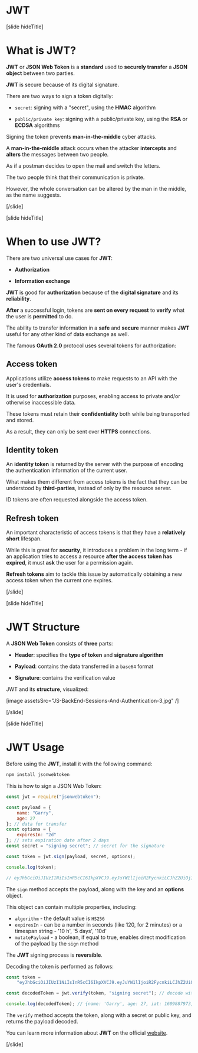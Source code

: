 # JWT

[slide hideTitle]

# What is JWT?

**JWT** or **JSON Web Token** is a **standard** used to **securely transfer** a **JSON object** between two parties.

**JWT** is secure because of its digital signature.

There are two ways to sign a token digitally:

- `secret`: signing with a "secret", using the **HMAC** algorithm

- `public/private key`: signing with a public/private key, using the **RSA** or **ECDSA** algorithms

Signing the token prevents **man-in-the-middle** cyber attacks.

A **man-in-the-middle** attack occurs when the attacker **intercepts** and **alters** the messages between two people.

As if a postman decides to open the mail and switch the letters.

The two people think that their communication is private.

However, the whole conversation can be altered by the man in the middle, as the name suggests.

[/slide]

[slide hideTitle]

# When to use JWT?

There are two universal use cases for **JWT**:

- **Authorization**

- **Information exchange**

**JWT** is good for **authorization** because of the **digital signature** and its **reliability**.

**After** a successful login, tokens are **sent on every request** to **verify** what the user is **permitted** to do.

The ability to transfer information in a **safe** and **secure** manner makes **JWT** useful for any other kind of data exchange as well.

The famous **OAuth 2.0** protocol uses several tokens for authorization:

## Access token 

Applications utilize **access tokens** to make requests to an API with the user's credentials.

It is used for **authorization** purposes, enabling access to private and/or otherwise inaccessible data.

These tokens must retain their **confidentiality** both while being transported and stored.

As a result, they can only be sent over **HTTPS** connections.

## Identity token

An **identity token** is returned by the server with the purpose of encoding the authentication information of the current user.

What makes them different from access tokens is the fact that they can be understood by **third-parties**, instead of only by the resource server.

ID tokens are often requested alongside the access token.

## Refresh token 

An important characteristic of access tokens is that they have a **relatively short** lifespan.

While this is great for **security**, it introduces a problem in the long term - if an application tries to access a resource **after the access token has expired**, it must **ask** the user for a permission again.

**Refresh tokens** aim to tackle this issue by automatically obtaining a new access token when the current one expires.

[/slide]

[slide hideTitle]

# JWT Structure

A **JSON Web Token** consists of **three** parts:

- **Header**: specifies the **type of token** and **signature algorithm**

- **Payload**: contains the data transferred in a `base64` format

- **Signature**: contains the verification value

JWT and its **structure**, visualized:

[image assetsSrc="JS-BackEnd-Sessions-And-Authentication-3.jpg" /]

[/slide]

[slide hideTitle]

# JWT Usage

Before using the **JWT**, install it with the following command:

```js
npm install jsonwebtoken
```

This is how to sign a JSON Web Token:

```js
const jwt = require("jsonwebtoken");

const payload = {
    name: "Garry",
    age: 27
}; // data for transfer
const options = {
    expiresIn: "2d"
}; // sets expiration date after 2 days
const secret = "signing secret"; // secret for the signature

const token = jwt.sign(payload, secret, options);

console.log(token);

// eyJhbGciOiJIUzI1NiIsInR5cCI6IkpXVCJ9.eyJuYW1lIjoiR2FycnkiLCJhZ2UiOjI3LCJpYXQiOjE2MDk4ODc5NzMsImV4cCI6MTYxMDA2MDc3M30.AIuFu04O39uokaGwfxy7iWzjr9vnsI00gqxXJ-peT8Y
```

The `sign` method accepts the payload, along with the key and an **options** object.

This object can contain multiple properties, including:

- `algorithm` - the default value is `HS256`
- `expiresIn` - can be a number in seconds (like 120, for 2 minutes) or a timespan string - '10 h', '5 days', '10d'
- `mutatePayload` - a boolean, if equal to true, enables direct modification of the payload by the `sign` method

The **JWT** signing process is **reversible**.

Decoding the token is performed as follows:

```js
const token =
    "eyJhbGciOiJIUzI1NiIsInR5cCI6IkpXVCJ9.eyJuYW1lIjoiR2FycnkiLCJhZ2UiOjI3LCJpYXQiOjE2MDk4ODc5NzMsImV4cCI6MTYxMDA2MDc3M30.AIuFu04O39uokaGwfxy7iWzjr9vnsI00gqxXJ-peT8Y";

const decodedToken = jwt.verify(token, "signing secret"); // decode with the initial secret key

console.log(decodedToken); // {name: 'Garry', age: 27, iat: 1609887973, exp: 1610060773}
```

The `verify` method accepts the token, along with a secret or public key, and returns the payload decoded.

You can learn more information about **JWT** on the official [website](https://jwt.io/).

[/slide]

